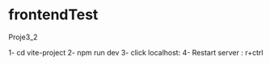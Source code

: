 # frontendTest
 Proje3_2

1- cd vite-project
2- npm run dev
3- click localhost:
4- Restart server : r+ctrl